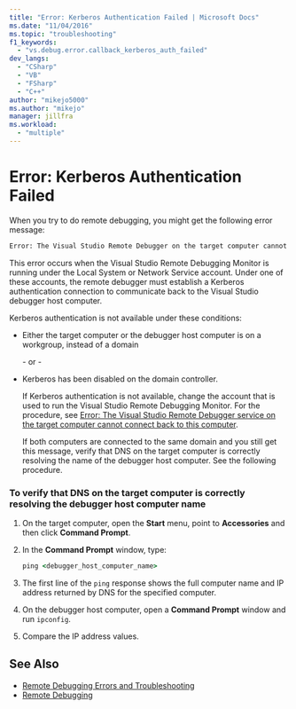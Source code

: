```yaml
---
title: "Error: Kerberos Authentication Failed | Microsoft Docs"
ms.date: "11/04/2016"
ms.topic: "troubleshooting"
f1_keywords:
  - "vs.debug.error.callback_kerberos_auth_failed"
dev_langs:
  - "CSharp"
  - "VB"
  - "FSharp"
  - "C++"
author: "mikejo5000"
ms.author: "mikejo"
manager: jillfra
ms.workload:
  - "multiple"
---
```

# Error: Kerberos Authentication Failed
When you try to do remote debugging, you might get the following error message:

```cmd
Error: The Visual Studio Remote Debugger on the target computer cannot connect back to this computer. Kerberos authentication failed.
```

 This error occurs when the Visual Studio Remote Debugging Monitor is running under the Local System or Network Service account. Under one of these accounts, the remote debugger must establish a Kerberos authentication connection to communicate back to the Visual Studio debugger host computer.

 Kerberos authentication is not available under these conditions:

- Either the target computer or the debugger host computer is on a workgroup, instead of a domain

   \- or -

- Kerberos has been disabled on the domain controller.

  If Kerberos authentication is not available, change the account that is used to run the Visual Studio Remote Debugging Monitor. For the procedure, see [Error: The Visual Studio Remote Debugger service on the target computer cannot connect back to this computer](../debugger/error-the-visual-studio-remote-debugger-service-on-the-target-computer-cannot-connect-back-to-this-computer.md).

  If both computers are connected to the same domain and you still get this message, verify that DNS on the target computer is correctly resolving the name of the debugger host computer. See the following procedure.

### To verify that DNS on the target computer is correctly resolving the debugger host computer name

1. On the target computer, open the **Start** menu, point to **Accessories** and then click **Command Prompt**.

2. In the **Command Prompt** window, type:

    ```cmd
    ping <debugger_host_computer_name>
    ```

3. The first line of the `ping` response shows the full computer name and IP address returned by DNS for the specified computer.

4. On the debugger host computer, open a **Command Prompt** window and run `ipconfig`.

5. Compare the IP address values.

## See Also
- [Remote Debugging Errors and Troubleshooting](../debugger/remote-debugging-errors-and-troubleshooting.md)
- [Remote Debugging](../debugger/remote-debugging.md)
